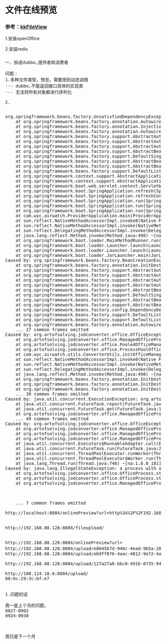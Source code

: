 # 文件在线预览
### 参考：[kkFileView](https://github.com/kekingcn/kkFileView)

1.安装openOffice

2.安装redis

###
<pre>
一、拆成dubbo,提供者和消费者

问题：
1.多种文件类型，预览，需要用到动态调用
--- dubbo,不能返回接口具体的实现类
--- 无法将所有对象都进行序列化

2.

</pre>

<pre>
org.springframework.beans.factory.UnsatisfiedDependencyException: Error creating bean with name 'officeToPdf': Unsatisfied dependency expressed through field 'converterUtils'; nested exception is org.springframework.beans.factory.BeanCreationException: Error creating bean with name 'converterUtils': Invocation of init method failed; nested exception is org.artofsolving.jodconverter.office.OfficeException: failed to start and connect
	at org.springframework.beans.factory.annotation.AutowiredAnnotationBeanPostProcessor$AutowiredFieldElement.inject(AutowiredAnnotationBeanPostProcessor.java:586) ~[spring-beans-5.0.8.RELEASE.jar!/:5.0.8.RELEASE]
	at org.springframework.beans.factory.annotation.InjectionMetadata.inject(InjectionMetadata.java:91) ~[spring-beans-5.0.8.RELEASE.jar!/:5.0.8.RELEASE]
	at org.springframework.beans.factory.annotation.AutowiredAnnotationBeanPostProcessor.postProcessPropertyValues(AutowiredAnnotationBeanPostProcessor.java:372) ~[spring-beans-5.0.8.RELEASE.jar!/:5.0.8.RELEASE]
	at org.springframework.beans.factory.support.AbstractAutowireCapableBeanFactory.populateBean(AbstractAutowireCapableBeanFactory.java:1341) ~[spring-beans-5.0.8.RELEASE.jar!/:5.0.8.RELEASE]
	at org.springframework.beans.factory.support.AbstractAutowireCapableBeanFactory.doCreateBean(AbstractAutowireCapableBeanFactory.java:572) ~[spring-beans-5.0.8.RELEASE.jar!/:5.0.8.RELEASE]
	at org.springframework.beans.factory.support.AbstractAutowireCapableBeanFactory.createBean(AbstractAutowireCapableBeanFactory.java:495) ~[spring-beans-5.0.8.RELEASE.jar!/:5.0.8.RELEASE]
	at org.springframework.beans.factory.support.AbstractBeanFactory.lambda$doGetBean$0(AbstractBeanFactory.java:317) ~[spring-beans-5.0.8.RELEASE.jar!/:5.0.8.RELEASE]
	at org.springframework.beans.factory.support.DefaultSingletonBeanRegistry.getSingleton(DefaultSingletonBeanRegistry.java:222) ~[spring-beans-5.0.8.RELEASE.jar!/:5.0.8.RELEASE]
	at org.springframework.beans.factory.support.AbstractBeanFactory.doGetBean(AbstractBeanFactory.java:315) ~[spring-beans-5.0.8.RELEASE.jar!/:5.0.8.RELEASE]
	at org.springframework.beans.factory.support.AbstractBeanFactory.getBean(AbstractBeanFactory.java:199) ~[spring-beans-5.0.8.RELEASE.jar!/:5.0.8.RELEASE]
	at org.springframework.beans.factory.support.DefaultListableBeanFactory.preInstantiateSingletons(DefaultListableBeanFactory.java:759) ~[spring-beans-5.0.8.RELEASE.jar!/:5.0.8.RELEASE]
	at org.springframework.context.support.AbstractApplicationContext.finishBeanFactoryInitialization(AbstractApplicationContext.java:869) ~[spring-context-5.0.8.RELEASE.jar!/:5.0.8.RELEASE]
	at org.springframework.context.support.AbstractApplicationContext.refresh(AbstractApplicationContext.java:550) ~[spring-context-5.0.8.RELEASE.jar!/:5.0.8.RELEASE]
	at org.springframework.boot.web.servlet.context.ServletWebServerApplicationContext.refresh(ServletWebServerApplicationContext.java:140) ~[spring-boot-2.0.4.RELEASE.jar!/:2.0.4.RELEASE]
	at org.springframework.boot.SpringApplication.refresh(SpringApplication.java:762) [spring-boot-2.0.4.RELEASE.jar!/:2.0.4.RELEASE]
	at org.springframework.boot.SpringApplication.refreshContext(SpringApplication.java:398) [spring-boot-2.0.4.RELEASE.jar!/:2.0.4.RELEASE]
	at org.springframework.boot.SpringApplication.run(SpringApplication.java:330) [spring-boot-2.0.4.RELEASE.jar!/:2.0.4.RELEASE]
	at org.springframework.boot.SpringApplication.run(SpringApplication.java:1258) [spring-boot-2.0.4.RELEASE.jar!/:2.0.4.RELEASE]
	at org.springframework.boot.SpringApplication.run(SpringApplication.java:1246) [spring-boot-2.0.4.RELEASE.jar!/:2.0.4.RELEASE]
	at com.wyc.airwatch.ProviderApplication.main(ProviderApplication.java:15) [classes!/:0.0.1-SNAPSHOT]
	at sun.reflect.NativeMethodAccessorImpl.invoke0(Native Method) ~[na:1.8.0_181]
	at sun.reflect.NativeMethodAccessorImpl.invoke(NativeMethodAccessorImpl.java:62) ~[na:1.8.0_181]
	at sun.reflect.DelegatingMethodAccessorImpl.invoke(DelegatingMethodAccessorImpl.java:43) ~[na:1.8.0_181]
	at java.lang.reflect.Method.invoke(Method.java:498) ~[na:1.8.0_181]
	at org.springframework.boot.loader.MainMethodRunner.run(MainMethodRunner.java:48) [provider-0.0.1-SNAPSHOT.jar:0.0.1-SNAPSHOT]
	at org.springframework.boot.loader.Launcher.launch(Launcher.java:87) [provider-0.0.1-SNAPSHOT.jar:0.0.1-SNAPSHOT]
	at org.springframework.boot.loader.Launcher.launch(Launcher.java:50) [provider-0.0.1-SNAPSHOT.jar:0.0.1-SNAPSHOT]
	at org.springframework.boot.loader.JarLauncher.main(JarLauncher.java:51) [provider-0.0.1-SNAPSHOT.jar:0.0.1-SNAPSHOT]
Caused by: org.springframework.beans.factory.BeanCreationException: Error creating bean with name 'converterUtils': Invocation of init method failed; nested exception is org.artofsolving.jodconverter.office.OfficeException: failed to start and connect
	at org.springframework.beans.factory.annotation.InitDestroyAnnotationBeanPostProcessor.postProcessBeforeInitialization(InitDestroyAnnotationBeanPostProcessor.java:139) ~[spring-beans-5.0.8.RELEASE.jar!/:5.0.8.RELEASE]
	at org.springframework.beans.factory.support.AbstractAutowireCapableBeanFactory.applyBeanPostProcessorsBeforeInitialization(AbstractAutowireCapableBeanFactory.java:416) ~[spring-beans-5.0.8.RELEASE.jar!/:5.0.8.RELEASE]
	at org.springframework.beans.factory.support.AbstractAutowireCapableBeanFactory.initializeBean(AbstractAutowireCapableBeanFactory.java:1691) ~[spring-beans-5.0.8.RELEASE.jar!/:5.0.8.RELEASE]
	at org.springframework.beans.factory.support.AbstractAutowireCapableBeanFactory.doCreateBean(AbstractAutowireCapableBeanFactory.java:573) ~[spring-beans-5.0.8.RELEASE.jar!/:5.0.8.RELEASE]
	at org.springframework.beans.factory.support.AbstractAutowireCapableBeanFactory.createBean(AbstractAutowireCapableBeanFactory.java:495) ~[spring-beans-5.0.8.RELEASE.jar!/:5.0.8.RELEASE]
	at org.springframework.beans.factory.support.AbstractBeanFactory.lambda$doGetBean$0(AbstractBeanFactory.java:317) ~[spring-beans-5.0.8.RELEASE.jar!/:5.0.8.RELEASE]
	at org.springframework.beans.factory.support.DefaultSingletonBeanRegistry.getSingleton(DefaultSingletonBeanRegistry.java:222) ~[spring-beans-5.0.8.RELEASE.jar!/:5.0.8.RELEASE]
	at org.springframework.beans.factory.support.AbstractBeanFactory.doGetBean(AbstractBeanFactory.java:315) ~[spring-beans-5.0.8.RELEASE.jar!/:5.0.8.RELEASE]
	at org.springframework.beans.factory.support.AbstractBeanFactory.getBean(AbstractBeanFactory.java:199) ~[spring-beans-5.0.8.RELEASE.jar!/:5.0.8.RELEASE]
	at org.springframework.beans.factory.config.DependencyDescriptor.resolveCandidate(DependencyDescriptor.java:251) ~[spring-beans-5.0.8.RELEASE.jar!/:5.0.8.RELEASE]
	at org.springframework.beans.factory.support.DefaultListableBeanFactory.doResolveDependency(DefaultListableBeanFactory.java:1135) ~[spring-beans-5.0.8.RELEASE.jar!/:5.0.8.RELEASE]
	at org.springframework.beans.factory.support.DefaultListableBeanFactory.resolveDependency(DefaultListableBeanFactory.java:1062) ~[spring-beans-5.0.8.RELEASE.jar!/:5.0.8.RELEASE]
	at org.springframework.beans.factory.annotation.AutowiredAnnotationBeanPostProcessor$AutowiredFieldElement.inject(AutowiredAnnotationBeanPostProcessor.java:583) ~[spring-beans-5.0.8.RELEASE.jar!/:5.0.8.RELEASE]
	... 27 common frames omitted
Caused by: org.artofsolving.jodconverter.office.OfficeException: failed to start and connect
	at org.artofsolving.jodconverter.office.ManagedOfficeProcess.startAndWait(ManagedOfficeProcess.java:58) ~[jodconverter-core-1.0-SNAPSHOT.jar!/:na]
	at org.artofsolving.jodconverter.office.PooledOfficeManager.start(PooledOfficeManager.java:96) ~[jodconverter-core-1.0-SNAPSHOT.jar!/:na]
	at org.artofsolving.jodconverter.office.ProcessPoolOfficeManager.start(ProcessPoolOfficeManager.java:56) ~[jodconverter-core-1.0-SNAPSHOT.jar!/:na]
	at com.wyc.airwatch.utils.ConverterUtils.initOfficeManager(ConverterUtils.java:40) ~[classes!/:0.0.1-SNAPSHOT]
	at sun.reflect.NativeMethodAccessorImpl.invoke0(Native Method) ~[na:1.8.0_181]
	at sun.reflect.NativeMethodAccessorImpl.invoke(NativeMethodAccessorImpl.java:62) ~[na:1.8.0_181]
	at sun.reflect.DelegatingMethodAccessorImpl.invoke(DelegatingMethodAccessorImpl.java:43) ~[na:1.8.0_181]
	at java.lang.reflect.Method.invoke(Method.java:498) ~[na:1.8.0_181]
	at org.springframework.beans.factory.annotation.InitDestroyAnnotationBeanPostProcessor$LifecycleElement.invoke(InitDestroyAnnotationBeanPostProcessor.java:366) ~[spring-beans-5.0.8.RELEASE.jar!/:5.0.8.RELEASE]
	at org.springframework.beans.factory.annotation.InitDestroyAnnotationBeanPostProcessor$LifecycleMetadata.invokeInitMethods(InitDestroyAnnotationBeanPostProcessor.java:309) ~[spring-beans-5.0.8.RELEASE.jar!/:5.0.8.RELEASE]
	at org.springframework.beans.factory.annotation.InitDestroyAnnotationBeanPostProcessor.postProcessBeforeInitialization(InitDestroyAnnotationBeanPostProcessor.java:136) ~[spring-beans-5.0.8.RELEASE.jar!/:5.0.8.RELEASE]
	... 39 common frames omitted
Caused by: java.util.concurrent.ExecutionException: org.artofsolving.jodconverter.office.OfficeException: could not establish connection
	at java.util.concurrent.FutureTask.report(FutureTask.java:122) ~[na:1.8.0_181]
	at java.util.concurrent.FutureTask.get(FutureTask.java:192) ~[na:1.8.0_181]
	at org.artofsolving.jodconverter.office.ManagedOfficeProcess.startAndWait(ManagedOfficeProcess.java:56) ~[jodconverter-core-1.0-SNAPSHOT.jar!/:na]
	... 49 common frames omitted
Caused by: org.artofsolving.jodconverter.office.OfficeException: could not establish connection
	at org.artofsolving.jodconverter.office.ManagedOfficeProcess.doStartProcessAndConnect(ManagedOfficeProcess.java:136) ~[jodconverter-core-1.0-SNAPSHOT.jar!/:na]
	at org.artofsolving.jodconverter.office.ManagedOfficeProcess.access$000(ManagedOfficeProcess.java:25) ~[jodconverter-core-1.0-SNAPSHOT.jar!/:na]
	at org.artofsolving.jodconverter.office.ManagedOfficeProcess$1.run(ManagedOfficeProcess.java:52) ~[jodconverter-core-1.0-SNAPSHOT.jar!/:na]
	at java.util.concurrent.Executors$RunnableAdapter.call(Executors.java:511) ~[na:1.8.0_181]
	at java.util.concurrent.FutureTask.run(FutureTask.java:266) ~[na:1.8.0_181]
	at java.util.concurrent.ThreadPoolExecutor.runWorker(ThreadPoolExecutor.java:1149) ~[na:1.8.0_181]
	at java.util.concurrent.ThreadPoolExecutor$Worker.run(ThreadPoolExecutor.java:624) ~[na:1.8.0_181]
	at java.lang.Thread.run(Thread.java:748) ~[na:1.8.0_181]
Caused by: java.lang.IllegalStateException: a process with acceptString 'socket,host=127.0.0.1,port=8100' is already running; pid 2771
	at org.artofsolving.jodconverter.office.OfficeProcess.start(OfficeProcess.java:61) ~[jodconverter-core-1.0-SNAPSHOT.jar!/:na]
	at org.artofsolving.jodconverter.office.OfficeProcess.start(OfficeProcess.java:54) ~[jodconverter-core-1.0-SNAPSHOT.jar!/:na]
	at org.artofsolving.jodconverter.office.ManagedOfficeProcess.doStartProcessAndConnect(ManagedOfficeProcess.java:113) ~[jodconverter-core-1.0-SNAPSHOT.jar!/:na]



	... 7 common frames omitted

http://localhost:8084/onlinePreview?url=http%3A%2F%2F192.168.88.128/%3A8084%2Fupload%2F4cedf780-492b-45bb-bb98-2fae4c5a7cf0-%E6%B5%A6%E4%B8%9C%E9%A1%B9%E7%9B%AE%E4%BA%BA%E5%91%98%E5%88%86%E9%85%8D%E8%A1%A8-%E5%90%8E%E7%AB%AF%EF%BC%88%E9%99%88%E7%9A%AE%EF%BC%89.xlsx


http://192.168.88.128:8084/fileupload/


http://192.168.88.128:8084/onlinePreview?url=
http://192.168.88.128:8084/upload/e8645b7d-940c-4ead-9b5a-286fb0c9bbb2-项目.xlsx
http://192.168.88.128:8084/upload/eb9ff876-4aac-4812-9e72-4a751f3ed4f6-springmvc.png

http://192.168.88.128:8084/upload/127a2fa8-bbc0-491b-8735-944adc651d01-1.png

http://100.124.10.6:8084/upload/
00:0c:29:3c:bf:e7


1.问题的话

周一是上个月的问题，
0827-0902
0924-0930



周日是下一个月

</pre>


